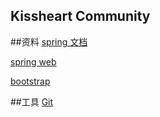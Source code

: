## Kissheart Community

##资料
[spring 文档](https://spring.io/guides)

[spring web](https://spring.io/guides/gs/serving-web-content/)

[bootstrap](https://v3.bootcss.com/)

##工具
[Git](https://git-scm.com/)


